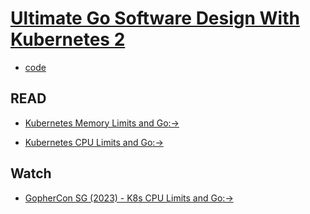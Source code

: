 # [Ultimate Go Software Design With Kubernetes 2](https://courses.ardanlabs.com/courses/take/ultimate-go-software-design-with-kubernetes-2/lessons/57296639-6-2-liveness-and-readiness-handlers)

- [code](https://github.com/ardanlabs/service.git)


## READ

- [Kubernetes Memory Limits and Go](https://www.ardanlabs.com/blog/2024/02/kubernetes-memory-limits-go.html)[:->](https://www.ardanlabs.com/blog/2024/02/kubernetes-memory-limits-go.html)

- [Kubernetes CPU Limits and Go](https://www.ardanlabs.com/blog/2024/02/kubernetes-cpu-limits-go.html)[:->](https://www.ardanlabs.com/blog/2024/02/kubernetes-cpu-limits-go.html)


## Watch

- [GopherCon SG (2023) - K8s CPU Limits and Go](https://www.youtube.com/watch?v=Dm7yuoYTx54&list=PLq2Nv-Sh8Eba2gEaId35K2aAUFdpbKx9D&index=6&themeRefresh=1)[:->](https://www.youtube.com/watch?v=Dm7yuoYTx54&list=PLq2Nv-Sh8Eba2gEaId35K2aAUFdpbKx9D&index=6&themeRefresh=1)